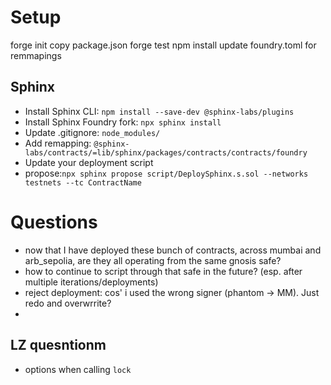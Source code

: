 # Setup

forge init
copy package.json
forge test
npm install
update foundry.toml for remmapings

## Sphinx

- Install Sphinx CLI: `npm install --save-dev @sphinx-labs/plugins`
- Install Sphinx Foundry fork: `npx sphinx install`
- Update .gitignore: `node_modules/`
- Add remapping: `@sphinx-labs/contracts/=lib/sphinx/packages/contracts/contracts/foundry`
- Update your deployment script
- propose:`npx sphinx propose script/DeploySphinx.s.sol --networks testnets --tc ContractName`


# Questions

- now that I have deployed these bunch of contracts, across mumbai and arb_sepolia, are they all operating from the same gnosis safe?
- how to continue to script through that safe in the future? (esp. after multiple iterations/deployments)
- reject deployment: cos' i used the wrong signer (phantom -> MM). Just redo and overwrrite?
- 


## LZ quesntionm

- options when calling `lock`